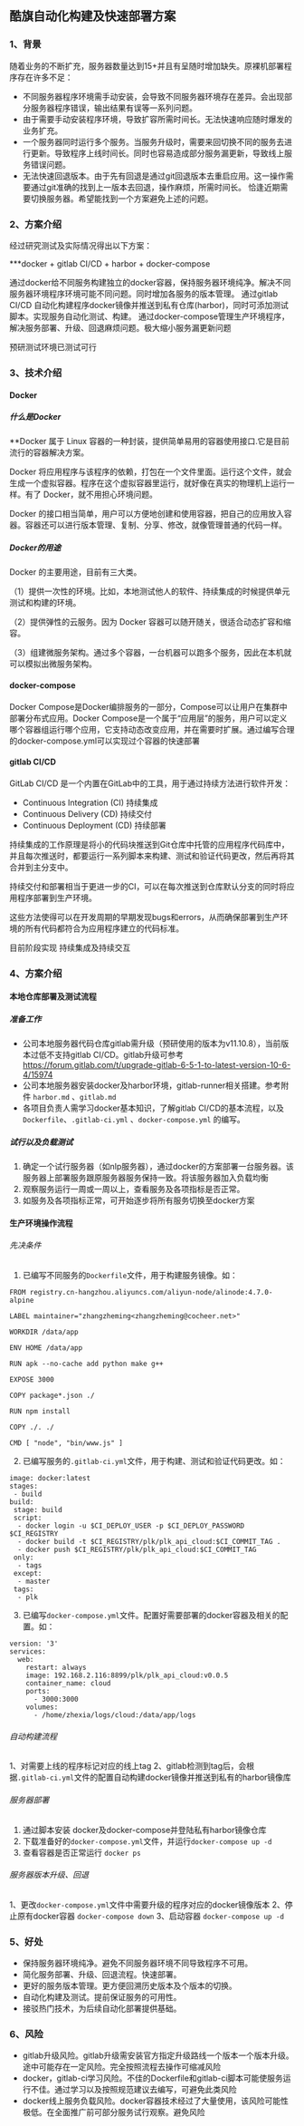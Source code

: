 ## 酷旗自动化构建及快速部署方案

### 1、背景
随着业务的不断扩充，服务器数量达到15+并且有呈随时增加缺失。原裸机部署程序存在许多不足：
- 不同服务器程序环境需手动安装，会导致不同服务器环境存在差异。会出现部分服务器程序错误，输出结果有误等一系列问题。
- 由于需要手动安装程序环境，导致扩容所需时间长。无法快速响应随时爆发的业务扩充。
- 一个服务器同时运行多个服务。当服务升级时，需要来回切换不同的服务去进行更新。导致程序上线时间长。同时也容易造成部分服务漏更新，导致线上服务错误问题。
- 无法快速回退版本。由于先有回退是通过git回退版本去重启应用。这一操作需要通过git准确的找到上一版本去回退，操作麻烦，所需时间长。
恰逢近期需要切换服务器。希望能找到一个方案避免上述的问题。

### 2、方案介绍
经过研究测试及实际情况得出以下方案：

***docker + gitlab CI/CD + harbor + docker-compose

通过docker给不同服务构建独立的docker容器，保持服务器环境纯净。解决不同服务器环境程序环境可能不同问题。同时增加各服务的版本管理。
通过gitlab CI/CD 自动化构建程序docker镜像并推送到私有仓库(harbor)，同时可添加测试脚本。实现服务自动化测试、构建。
通过docker-compose管理生产环境程序，解决服务部署、升级、回退麻烦问题。极大缩小服务漏更新问题

预研测试环境已测试可行

### 3、技术介绍
#### Docker
##### 什么是Docker
**Docker 属于 Linux 容器的一种封装，提供简单易用的容器使用接口.它是目前流行的容器解决方案。

Docker 将应用程序与该程序的依赖，打包在一个文件里面。运行这个文件，就会生成一个虚拟容器。程序在这个虚拟容器里运行，就好像在真实的物理机上运行一样。有了 Docker，就不用担心环境问题。

Docker 的接口相当简单，用户可以方便地创建和使用容器，把自己的应用放入容器。容器还可以进行版本管理、复制、分享、修改，就像管理普通的代码一样。

##### Docker的用途
Docker 的主要用途，目前有三大类。

（1）提供一次性的环境。比如，本地测试他人的软件、持续集成的时候提供单元测试和构建的环境。

（2）提供弹性的云服务。因为 Docker 容器可以随开随关，很适合动态扩容和缩容。

（3）组建微服务架构。通过多个容器，一台机器可以跑多个服务，因此在本机就可以模拟出微服务架构。

#### docker-compose
Docker Compose是Docker编排服务的一部分，Compose可以让用户在集群中部署分布式应用。Docker Compose是一个属于“应用层”的服务，用户可以定义哪个容器组运行哪个应用，它支持动态改变应用，并在需要时扩展。通过编写合理的docker-compose.yml可以实现过个容器的快速部署

#### gitlab CI/CD
GitLab CI/CD 是一个内置在GitLab中的工具，用于通过持续方法进行软件开发：

- Continuous Integration (CI)  持续集成
- Continuous Delivery (CD)     持续交付
- Continuous Deployment (CD)   持续部署

持续集成的工作原理是将小的代码块推送到Git仓库中托管的应用程序代码库中，并且每次推送时，都要运行一系列脚本来构建、测试和验证代码更改，然后再将其合并到主分支中。

持续交付和部署相当于更进一步的CI，可以在每次推送到仓库默认分支的同时将应用程序部署到生产环境。

这些方法使得可以在开发周期的早期发现bugs和errors，从而确保部署到生产环境的所有代码都符合为应用程序建立的代码标准。

目前阶段实现 持续集成及持续交互

### 4、方案介绍
#### 本地仓库部署及测试流程
##### 准备工作
- 公司本地服务器代码仓库gitlab需升级（预研使用的版本为v11.10.8），当前版本过低不支持gitlab CI/CD。gitlab升级可参考 https://forum.gitlab.com/t/upgrade-gitlab-6-5-1-to-latest-version-10-6-4/15974
- 公司本地服务器安装docker及harbor环境，gitlab-runner相关搭建。参考附件 `harbor.md` 、`gitlab.md`
- 各项目负责人需学习docker基本知识，了解gitlab CI/CD的基本流程，以及`Dockerfile`、`.gitlab-ci.yml` 、`docker-compose.yml` 的编写。

##### 试行以及负载测试
1. 确定一个试行服务器（如nlp服务器），通过docker的方案部署一台服务器。该服务器上部署服务跟原服务器服务保持一致。将该服务器加入负载均衡
2. 观察服务运行一周或一周以上，查看服务及各项指标是否正常。 
3. 如服务及各项指标正常，可开始逐步将所有服务切换至docker方案

#### 生产环境操作流程
###### 先决条件
1. 已编写不同服务的`Dockerfile`文件，用于构建服务镜像。如：
```
FROM registry.cn-hangzhou.aliyuncs.com/aliyun-node/alinode:4.7.0-alpine

LABEL maintainer="zhangzheming<zhangzheming@cocheer.net>" 

WORKDIR /data/app     

ENV HOME /data/app

RUN apk --no-cache add python make g++

EXPOSE 3000

COPY package*.json ./

RUN npm install

COPY ./. ./

CMD [ "node", "bin/www.js" ]
```
	
2. 已编写服务的`.gitlab-ci.yml`文件，用于构建、测试和验证代码更改。如：

```
image: docker:latest
stages:
 - build
build:
 stage: build
 script:
  - docker login -u $CI_DEPLOY_USER -p $CI_DEPLOY_PASSWORD $CI_REGISTRY
  - docker build -t $CI_REGISTRY/plk/plk_api_cloud:$CI_COMMIT_TAG .
  - docker push $CI_REGISTRY/plk/plk_api_cloud:$CI_COMMIT_TAG
 only:
  - tags
 except:
  - master
 tags:
  - plk
```

3. 已编写`docker-compose.yml`文件。配置好需要部署的docker容器及相关的配置。如：

```
version: '3'
services:
  web:
    restart: always
    image: 192.168.2.116:8899/plk/plk_api_cloud:v0.0.5
    container_name: cloud
    ports:
      - 3000:3000
    volumes:
      - /home/zhexia/logs/cloud:/data/app/logs
```

###### 自动构建流程
1、对需要上线的程序标记对应的线上tag
2、gitlab检测到tag后，会根据`.gitlab-ci.yml`文件的配置自动构建docker镜像并推送到私有的harbor镜像库

###### 服务器部署
1. 通过脚本安装 docker及docker-compose并登陆私有harbor镜像仓库
2. 下载准备好的`docker-compose.yml`文件，并运行`docker-compose up -d`
3. 查看容器是否正常运行 `docker ps`
   
###### 服务器版本升级、回退
1、更改`docker-compose.yml`文件中需要升级的程序对应的docker镜像版本
2、停止原有docker容器 `docker-compose down`
3、启动容器  `docker-compose up -d`

### 5、好处
- 保持服务器环境纯净。避免不同服务器环境不同导致程序不可用。
- 简化服务部署、升级、回退流程。快速部署。
- 更好的服务版本管理。更方便回溯历史版本及个版本的切换。
- 自动化构建及测试。提前保证服务的可用性。
- 接驳热门技术，为后续自动化部署提供基础。

### 6、风险
- gitlab升级风险。gitlab升级需安装官方指定升级路线一个版本一个版本升级。途中可能存在一定风险。完全按照流程去操作可缩减风险
- docker，gitlab-ci学习风险。不佳的Dockerfile和gitlab-ci脚本可能使服务运行不佳。通过学习以及按照规范建议去编写，可避免此类风险
- docker线上服务负载风险。docker容器技术经过了大量使用，该风险可能性极低。在全面推广前可部分服务试行观察。避免风险
